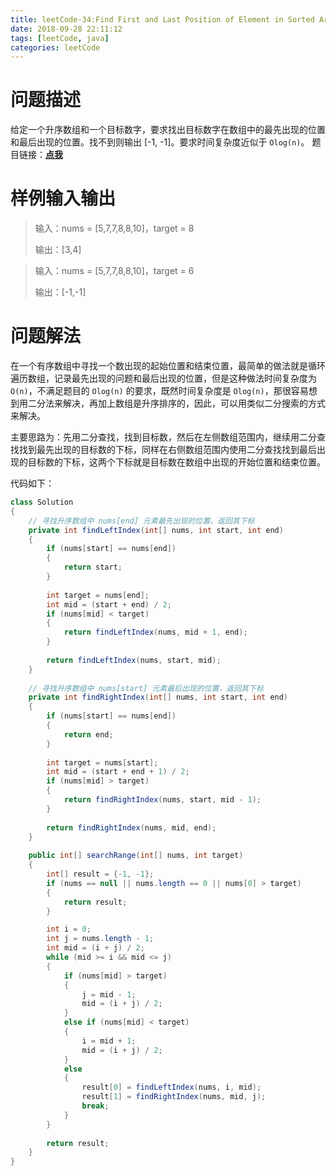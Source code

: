 ```yaml
---
title: leetCode-34:Find First and Last Position of Element in Sorted Array
date: 2018-09-28 22:11:12
tags: [leetCode, java]
categories: leetCode
---
```


# 问题描述

给定一个升序数组和一个目标数字，要求找出目标数字在数组中的最先出现的位置和最后出现的位置。找不到则输出 [-1, -1]。要求时间复杂度近似于 `Olog(n)`。 题目链接：**[点我](https://leetcode.com/problems/find-first-and-last-position-of-element-in-sorted-array/description/)**

<!-- more -->

# 样例输入输出

> 输入：nums = [5,7,7,8,8,10]，target = 8
>
> 输出：[3,4]

> 输入：nums = [5,7,7,8,8,10]，target = 6
>
> 输出：[-1,-1]

# 问题解法

在一个有序数组中寻找一个数出现的起始位置和结束位置，最简单的做法就是循环遍历数组，记录最先出现的问题和最后出现的位置，但是这种做法时间复杂度为 `O(n)`，不满足题目的 `Olog(n)` 的要求，既然时间复杂度是 `Olog(n)`，那很容易想到用二分法来解决，再加上数组是升序排序的，因此，可以用类似二分搜索的方式来解决。

主要思路为：先用二分查找，找到目标数，然后在左侧数组范围内，继续用二分查找找到最先出现的目标数的下标，同样在右侧数组范围内使用二分查找找到最后出现的目标数的下标，这两个下标就是目标数在数组中出现的开始位置和结束位置。

代码如下：

```java
class Solution 
{
    // 寻找升序数组中 nums[end] 元素最先出现的位置，返回其下标
    private int findLeftIndex(int[] nums, int start, int end)
    {
        if (nums[start] == nums[end])
        {
            return start;
        }
        
        int target = nums[end];
        int mid = (start + end) / 2;
        if (nums[mid] < target)
        {
            return findLeftIndex(nums, mid + 1, end);
        }
        
        return findLeftIndex(nums, start, mid);
    }
    
    // 寻找升序数组中 nums[start] 元素最后出现的位置，返回其下标
    private int findRightIndex(int[] nums, int start, int end)
    {
        if (nums[start] == nums[end])
        {
            return end;
        }
        
        int target = nums[start];
        int mid = (start + end + 1) / 2;
        if (nums[mid] > target)
        {
            return findRightIndex(nums, start, mid - 1);
        }
        
        return findRightIndex(nums, mid, end);
    }
    
    public int[] searchRange(int[] nums, int target) 
    {
        int[] result = {-1, -1};
        if (nums == null || nums.length == 0 || nums[0] > target)
        {
            return result;
        }

        int i = 0;
        int j = nums.length - 1;
        int mid = (i + j) / 2;
        while (mid >= i && mid <= j)
        {
            if (nums[mid] > target)
            {
                j = mid - 1;
                mid = (i + j) / 2;
            }
            else if (nums[mid] < target)
            {
                i = mid + 1;
                mid = (i + j) / 2;
            }
            else 
            {
                result[0] = findLeftIndex(nums, i, mid);
                result[1] = findRightIndex(nums, mid, j);
                break;
            }
        }
        
        return result;
    }
}
```



